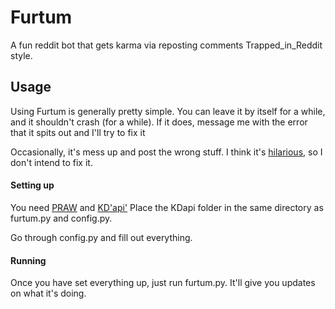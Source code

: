 # Furtum
A fun reddit bot that gets karma via reposting comments Trapped_in_Reddit style.

## Usage

Using Furtum is generally pretty simple. You can leave it by itself for a while, and it shouldn't crash (for a while). If it does, message me with the error that it spits out and I'll try to fix it

Occasionally, it's mess up and post the wrong stuff. I think it's [hilarious](http://www.reddit.com/r/pics/comments/36l5f5/thug_life/), so I don't intend to fix it. 

#### Setting up
You need [PRAW](https://praw.readthedocs.org/en/v2.1.21/) and [KD'api'](https://github.com/ethanhjennings/karmadecay-api) Place the KDapi folder in the same directory as furtum.py and config.py.

Go through config.py and fill out everything.

#### Running
Once you have set everything up, just run furtum.py. It'll give you updates on what it's doing. 
